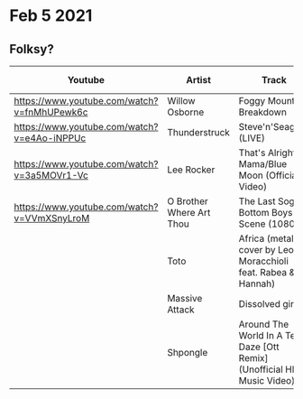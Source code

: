 # Feb 5 2021
## Folksy?
|Youtube|Artist|Track|Album|Year|Track #|Album|
|-------|------|-----|-----|----|-------|-----|
|https://www.youtube.com/watch?v=fnMhUPewk6c |Willow Osborne | Foggy Mountain Breakdown
|https://www.youtube.com/watch?v=e4Ao-iNPPUc |Thunderstruck | Steve'n'Seagulls (LIVE)
|https://www.youtube.com/watch?v=3a5MOVr1-Vc |Lee Rocker | That's Alright Mama/Blue Moon (Official Video)
|https://www.youtube.com/watch?v=VVmXSnyLroM |O Brother Where Art Thou | The Last Soggy Bottom Boys Scene (1080p)
||Toto | Africa (metal cover by Leo Moracchioli feat. Rabea & Hannah)
||Massive Attack | Dissolved girl
||Shpongle | Around The World In A Tea Daze [Ott Remix] (Unofficial HD Music Video)

